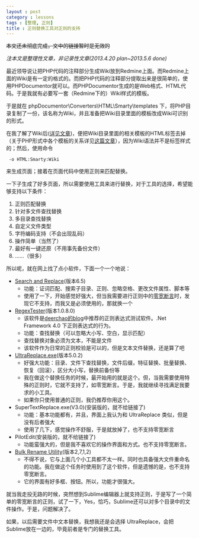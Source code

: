 ```yaml
---
layout : post
category : lessons
tags : [整理, 正则]
title : 正则替换工具对正则的支持
---
```


 ~~本文还未彻底完成，文中的链接暂时是无效的~~
 
  *注本文是整理性文章，非记录性文章(2013.4.20 plan~2013.5.6 done)*
  
 最近领导说让把PHP代码的注释部分生成Wiki放到Redmine上面。而Redmine上面的Wiki是有一定的格式的。而把PHP代码的注释部分提取出来是很简单的，使用PHPDocumentor就可以。而PHPDocumentor生成的是Web格式、HTML代码。于是我就有必要写一套（Redmine下的）Wiki样式的模板。
 
 于是就在 phpDocumentor\Converters\HTML\Smarty\templates 下，将PHP目录复制了一份，该名称为Wiki，并且准备把Wiki目录里面的模板改成Wiki可识别的形式。
 
 在我了解了Wiki后([详见文章](http://bkzxp.github.io/lessons/2013/04/11/Wiki-Summary/))，便把Wiki目录里面的相关模板的HTML标签去掉（关于PHP形式中各个模板的关系详见[这篇文章](http://bkzxp.github.io/lessons/2013/05/08/PhpDocumentor-Tpls/)），因为Wiki语法并不是标签样式的；然后，使用命令
 
     -o HTML:Smarty:Wiki    
     
来生成页面；接着在页面代码中使用正则来匹配替换。

 一下子生成了好多页面，所以需要使用工具来进行替换，对于工具的选择，希望能够支持以下条件：
 
 1. 正则匹配替换
 2. 针对多文件查找替换
 3. 多目录查找替换
 4. 自定义文件类型
 5. 字符编码支持（不会出现乱码）
 6. 操作简单（当然了）
 7. 最好有一键还原（不用事先备份文件）
 8. ……（很多）
 
所以呢，就在网上找了点小软件，下面一个一个地说：
 
 - [Search and Replace](http://vdisk.weibo.com/s/BoFC5)(版本6.5) 
    + 功能：证词匹配、搜索子目录、正则、忽略空格、更改文件属性、脚本等
    + 使用了一下，开始感觉好强大，但当我需要进行正则中的[零宽断言](http://baike.baidu.com/view/5201192.htm)时，发现它不支持，而我又是必须使用的，那就换一个
 - [RegexTester](http://vdisk.weibo.com/s/BoGnv)(版本1.0.8.0)
    + 该软件是[deerchao的blog](http://www.cnblogs.com/deerchao/archive/2006/08/24/zhengzhe30fengzhongjiaocheng.html#balancedgroup)中推荐的正则表达式测试软件。.Net Framework 4.0 下正则表达式的行为。
    + 功能：查找替换（可以忽略大小写、空白，显示匹配）
    + 查找替换对象必须为文本，不能是文件
    + 该软件作为日常的正则校验是可以的，但是文本文件替换，还是算了吧
 - [UltraReplace.exe](http://vdisk.weibo.com/s/BoGKL)(版本5.0.2)
    + 好强大功能：目录、文件下查找替换，文件后缀，特征替换、批量替换、恢复（回滚），区分大小写，替换前备份等
    + 我在做这个替换任务的时候，最开始用的就是这个。但，当我需要使用特殊的正则时，它就不支持了，如零宽断言。于是，我就继续寻找满足我要求的小工具。
    + 如果你只使用普通的正则，我仍推荐你用这个。
 - SuperTextReplace.exe(V3.0)(安装版的，就不给链接了)
    + 功能：基本功能都有，并且，界面上我认为和 UltraReplace 类似，但是没有后者强大
    + 使用了几下，感觉操作不舒服，于是就放掉了，也不支持零宽断言
 - PilotEdit(安装版的，就不给链接了)
    + 功能蛮强大的，但是我不喜欢它的操作界面和方式。也不支持零宽断言。
 - [Bulk Rename Utility](http://vdisk.weibo.com/s/BoHfj)(版本2,7,1,2)
    + 不得不说，它与上面几个小工具都不太一样。同时也具备强大文件重命名的功能。我在做这个任务时使用到了这个软件，但是遗憾的是，也不支持零宽断言。
    + 它的界面有好多框、按钮。所以，功能才很强大。

就当我走投无路的时候，突然想到Sublime编辑器上就支持正则，于是写了一个简单的零宽断言的正则，试了一下，Yes，恰巧，Sublime还可以对多个目录中的文件操作。于是，问题解决了。

如果，以后需要文件中文本替换，我想我还是会选择 UltraReplace，会把Sublime放在一边的，毕竟前者是专门的替换工具。
